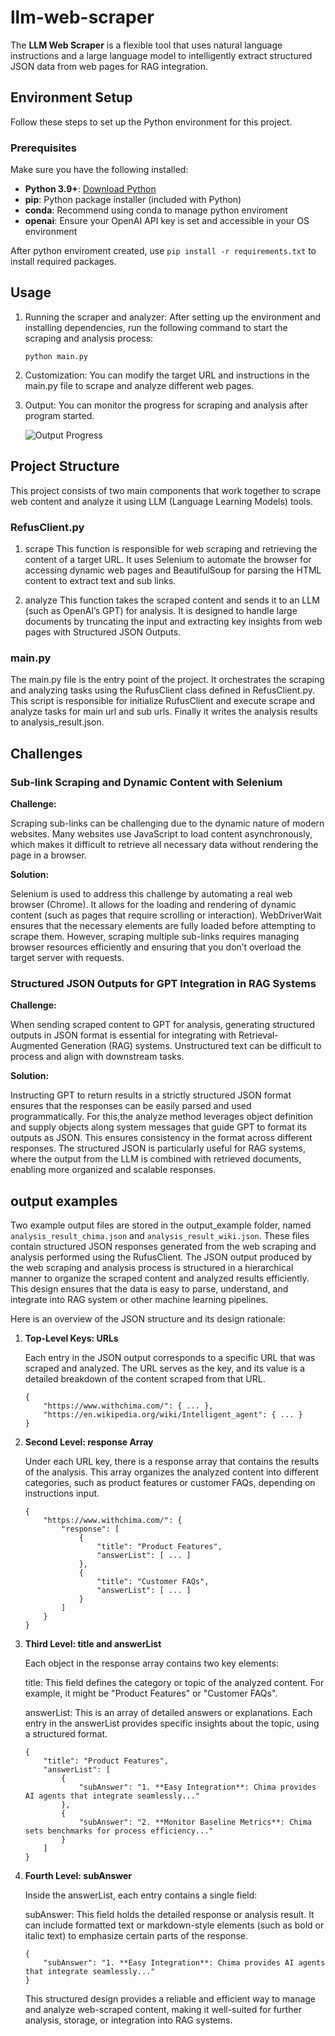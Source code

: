 # llm-web-scraper

The **LLM Web Scraper** is a flexible tool that uses natural language instructions and a large language model to intelligently extract structured JSON data from web pages for RAG integration.

## Environment Setup

Follow these steps to set up the Python environment for this project.

### Prerequisites
Make sure you have the following installed:

- **Python 3.9+**: [Download Python](https://www.python.org/downloads/)
- **pip**: Python package installer (included with Python)
- **conda**: Recommend using conda to manage python enviroment
- **openai**: Ensure your OpenAI API key is set and accessible in your OS environment

After python enviroment created, use ```pip install -r requirements.txt``` to install required packages.

## Usage

1. Running the scraper and analyzer: After setting up the environment and installing dependencies, run the following command to start the scraping and analysis process:

   ```python main.py```

2. Customization: You can modify the target URL and instructions in the main.py file to scrape and analyze different web pages.

3. Output: You can monitor the progress for scraping and analysis after program started.
   
   ![Output Progress](https://github.com/lhwzds/llm-web-scraper/blob/main/output_progress.png)

## Project Structure

This project consists of two main components that work together to scrape web content and analyze it using LLM (Language Learning Models) tools.

### RefusClient.py

1. scrape
    This function is responsible for web scraping and retrieving the content of a target URL. It uses Selenium to automate the browser for accessing dynamic web pages and BeautifulSoup for parsing the HTML content to extract text and sub links.

2. analyze
    This function takes the scraped content and sends it to an LLM (such as OpenAI’s GPT) for analysis. It is designed to handle large documents by truncating the input and extracting key insights from web pages with Structured JSON Outputs.

### main.py

The main.py file is the entry point of the project. It orchestrates the scraping and analyzing tasks using the RufusClient class defined in RefusClient.py. This script is responsible for initialize RufusClient and execute scrape and analyze tasks for main url and sub urls. Finally it writes the analysis results to analysis_result.json.

## Challenges

### Sub-link Scraping and Dynamic Content with Selenium

**Challenge:**

Scraping sub-links can be challenging due to the dynamic nature of modern websites. Many websites use JavaScript to load content asynchronously, which makes it difficult to retrieve all necessary data without rendering the page in a browser.

**Solution:**

Selenium is used to address this challenge by automating a real web browser (Chrome). It allows for the loading and rendering of dynamic content (such as pages that require scrolling or interaction).
WebDriverWait ensures that the necessary elements are fully loaded before attempting to scrape them.
However, scraping multiple sub-links requires managing browser resources efficiently and ensuring that you don’t overload the target server with requests.

### Structured JSON Outputs for GPT Integration in RAG Systems

**Challenge:**

When sending scraped content to GPT for analysis, generating structured outputs in JSON format is essential for integrating with Retrieval-Augmented Generation (RAG) systems. Unstructured text can be difficult to process and align with downstream tasks.

**Solution:**

Instructing GPT to return results in a strictly structured JSON format ensures that the responses can be easily parsed and used programmatically.
For this,the analyze method leverages object definition and supply objects along system messages that guide GPT to format its outputs as JSON. This ensures consistency in the format across different responses. The structured JSON is particularly useful for RAG systems, where the output from the LLM is combined with retrieved documents, enabling more organized and scalable responses.

## output examples

Two example output files are stored in the output_example folder, named ```analysis_result_chima.json``` and ```analysis_result_wiki.json```. These files contain structured JSON responses generated from the web scraping and analysis performed using the RufusClient. The JSON output produced by the web scraping and analysis process is structured in a hierarchical manner to organize the scraped content and analyzed results efficiently. This design ensures that the data is easy to parse, understand, and integrate into RAG system or other machine learning pipelines.

Here is an overview of the JSON structure and its design rationale:

1. **Top-Level Keys: URLs**

    Each entry in the JSON output corresponds to a specific URL that was scraped and analyzed. The URL serves as the key, and its value is a detailed breakdown of the content scraped from that URL.
    
    ```
    {
        "https://www.withchima.com/": { ... },
        "https://en.wikipedia.org/wiki/Intelligent_agent": { ... }
    }
    ```

2. **Second Level: response Array**

    Under each URL key, there is a response array that contains the results of the analysis. This array organizes the analyzed content into different categories, such as product features or customer FAQs, depending on instructions input.
    
    ```
    {
        "https://www.withchima.com/": {
            "response": [
                {
                    "title": "Product Features",
                    "answerList": [ ... ]
                },
                {
                    "title": "Customer FAQs",
                    "answerList": [ ... ]
                }
            ]
        }
    }
    ```

3. **Third Level: title and answerList**
   
    Each object in the response array contains two key elements:
    
    title: This field defines the category or topic of the analyzed content. For example, it might be "Product Features" or "Customer FAQs".
    
    answerList: This is an array of detailed answers or explanations. Each entry in the answerList provides specific insights about the topic, using a structured format.
    
    ```
    {
        "title": "Product Features",
        "answerList": [
            {
                "subAnswer": "1. **Easy Integration**: Chima provides AI agents that integrate seamlessly..."
            },
            {
                "subAnswer": "2. **Monitor Baseline Metrics**: Chima sets benchmarks for process efficiency..."
            }
        ]
    }
    ```

4. **Fourth Level: subAnswer**
    
    Inside the answerList, each entry contains a single field:
    
    subAnswer: This field holds the detailed response or analysis result. It can include formatted text or markdown-style elements (such as bold or italic text) to emphasize certain parts of the response.
    
    ```
    {
        "subAnswer": "1. **Easy Integration**: Chima provides AI agents that integrate seamlessly..."
    }
    ```
    This structured design provides a reliable and efficient way to manage and analyze web-scraped content, making it well-suited for further analysis, storage, or integration into RAG systems.

